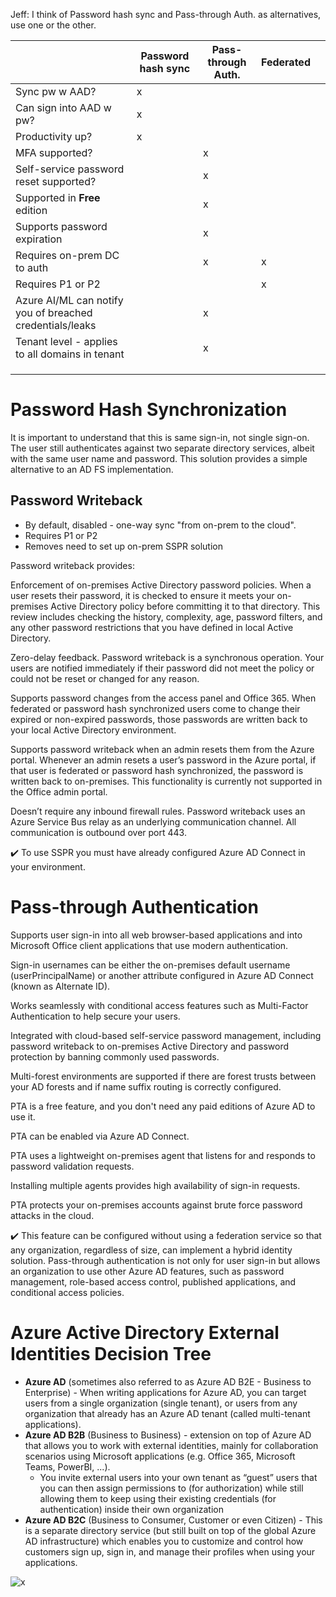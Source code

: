 Jeff: I think of Password hash sync and Pass-through Auth. as alternatives, use one or the other.

|   	|  Password hash sync 	|   Pass-through Auth.	|   Federated	|   	|
|---	| ---| --- |---	|---	|
| Sync pw w AAD? 	|   x	|   	|   	|   	|
| Can sign into AAD w pw? 	| x  	|   	|   	|   	|
| Productivity up?  	| x  	|   	|   	|   	|
| MFA supported?  	|   	|  x 	|   	|   	|
| Self-service password reset supported?  	|   	|  x 	|   	|   	|
| Supported in **Free** edition  	|   	|  x 	|   	|   	|
| Supports password expiration  	|   	|   x	|   	|   	|
| Requires on-prem DC to auth  	|   	|  x 	|   x	|   	|
| Requires P1 or P2  	|   	|   	|   x	|   	|
| Azure AI/ML can notify you of breached credentials/leaks  	|   	|  x 	|   	|   	|
| Tenant level - applies to all domains in tenant  	|   	|   x	|   	|   	|
|   	|   	|   	|   	|   	|
|   	|   	|   	|   	|   	|
|   	|   	|   	|   	|   	|

# Password Hash Synchronization

 It is important to understand that this is same sign-in, not single sign-on. The user still authenticates against two separate directory services, albeit with the same user name and password. This solution provides a simple alternative to an AD FS implementation.

## Password Writeback

- By default, disabled - one-way sync "from on-prem to the cloud". 
- Requires P1 or P2
- Removes need to set up on-prem SSPR solution

Password writeback provides:

Enforcement of on-premises Active Directory password policies. When a user resets their password, it is checked to ensure it meets your on-premises Active Directory policy before committing it to that directory. This review includes checking the history, complexity, age, password filters, and any other password restrictions that you have defined in local Active Directory.

Zero-delay feedback. Password writeback is a synchronous operation. Your users are notified immediately if their password did not meet the policy or could not be reset or changed for any reason.

Supports password changes from the access panel and Office 365. When federated or password hash synchronized users come to change their expired or non-expired passwords, those passwords are written back to your local Active Directory environment.

Supports password writeback when an admin resets them from the Azure portal. Whenever an admin resets a user’s password in the Azure portal, if that user is federated or password hash synchronized, the password is written back to on-premises. This functionality is currently not supported in the Office admin portal.

Doesn’t require any inbound firewall rules. Password writeback uses an Azure Service Bus relay as an underlying communication channel. All communication is outbound over port 443.

✔️ To use SSPR you must have already configured Azure AD Connect in your environment.

# Pass-through Authentication

Supports user sign-in into all web browser-based applications and into Microsoft Office client applications that use modern authentication.

Sign-in usernames can be either the on-premises default username (userPrincipalName) or another attribute configured in Azure AD Connect (known as Alternate ID).

Works seamlessly with conditional access features such as Multi-Factor Authentication to help secure your users.

Integrated with cloud-based self-service password management, including password writeback to on-premises Active Directory and password protection by banning commonly used passwords.

Multi-forest environments are supported if there are forest trusts between your AD forests and if name suffix routing is correctly configured.

PTA is a free feature, and you don't need any paid editions of Azure AD to use it.

PTA can be enabled via Azure AD Connect.

PTA uses a lightweight on-premises agent that listens for and responds to password validation requests.

Installing multiple agents provides high availability of sign-in requests.

PTA protects your on-premises accounts against brute force password attacks in the cloud.

✔️ This feature can be configured without using a federation service so that any organization, regardless of size, can implement a hybrid identity solution. Pass-through authentication is not only for user sign-in but allows an organization to use other Azure AD features, such as password management, role-based access control, published applications, and conditional access policies.

# Azure Active Directory External Identities Decision Tree

- **Azure AD** (sometimes also referred to as Azure AD B2E - Business to Enterprise) - When writing applications for Azure AD, you can target users from a single organization (single tenant), or users from any organization that already has an Azure AD tenant (called multi-tenant applications).
- **Azure AD B2B** (Business to Business) - extension on top of Azure AD that allows you to work with external identities, mainly for collaboration scenarios using Microsoft applications (e.g. Office 365, Microsoft Teams, PowerBI, ...). 
    - You invite external users into your own tenant as “guest” users that you can then assign permissions to (for authorization) while still allowing them to keep using their existing credentials (for authentication) inside their own organization
- **Azure AD B2C** (Business to Consumer, Customer or even Citizen) - This is a separate directory service (but still built on top of the global Azure AD infrastructure) which enables you to customize and control how customers sign up, sign in, and manage their profiles when using your applications.

![x](https://i.imgur.com/KORUGIM.png)
